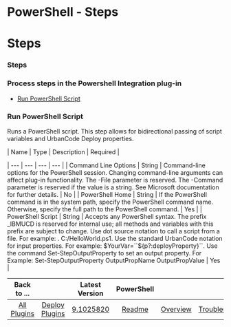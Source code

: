 
PowerShell - Steps
==================

# Steps



### Steps






### Process steps in the Powershell Integration plug-in


* [Run PowerShell 
Script](#run_powershell_script)




### Run PowerShell Script


Runs a PowerShell script. This step allows for 
bidirectional passing of script variables and UrbanCode Deploy properties.




| Name | Type | Description | Required |

| --- | --- | --- | --- |
| Command Line Options | String | Command-line options for the PowerShell session. Changing 
command-line arguments can affect plug-in functionality. The -File parameter is reserved. The -Command parameter is 
reserved if the value is a string. See Microsoft documentation for further details. | No |
| PowerShell Home | String | 
If the PowerShell command is in the system path, specify the PowerShell command name. Otherwise, specify the full path 
to the PowerShell command. | Yes |
| PowerShell Script | String | Accepts any PowerShell syntax. The prefix \_IBMUCD is 
reserved for internal use; all methods and variables with this prefix are subject to change. Use dot source notation to 
call a script from a file. For example: . C:/HelloWorld.ps1. Use the standard UrbanCode notation for input properties. 
For example: $YourVar=``${p?:deployProperty}``. Use the command Set-StepOutputProperty to set an output property. For 
Example: Set-StepOutputProperty OutputPropName OutputPropValue | Yes |





|Back to ...||Latest Version|PowerShell |||||
| :---: | :---: | :---: | :---: | :---: | :---: | :---: | :---: |
|[All Plugins](../../index.md)|[Deploy Plugins](../README.md)|[9.1025820](https://raw.githubusercontent.com/UrbanCode/IBM-UCD-PLUGINS/main/files/powershell-integration/PowerShell-Integration-9.1025820.zip)|[Readme](README.md)|[Overview](overview.md)|[Troubleshooting](troubleshooting.md)|[Usage](usage.md)|[Downloads](downloads.md)|
